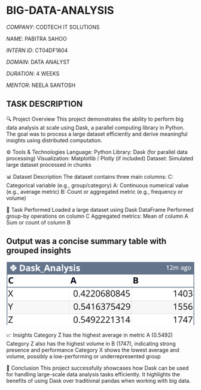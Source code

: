 # BIG-DATA-ANALYSIS

*COMPANY*: CODTECH IT SOLUTIONS

*NAME*: PABITRA SAHOO

*INTERN ID*: CT04DF1804

*DOMAIN*: DATA ANALYST

*DURATION*: 4 WEEKS

*MENTOR*: NEELA SANTOSH

## TASK DESCRIPTION

🔍 Project Overview
This project demonstrates the ability to perform big data analysis at scale using Dask, a parallel computing library in Python. The goal was to process a large dataset efficiently and derive meaningful insights using distributed computation.

⚙️ Tools & Technologies
Language: Python
Library: Dask (for parallel data processing)
Visualization: Matplotlib / Plotly (if included)
Dataset: Simulated large dataset processed in chunks

📊 Dataset Description
The dataset contains three main columns:
C: Categorical variable (e.g., group/category)
A: Continuous numerical value (e.g., average metric)
B: Count or aggregated metric (e.g., frequency or volume)

🧪 Task Performed
Loaded a large dataset using Dask DataFrame
Performed group-by operations on column C
Aggregated metrics:
Mean of column A
Sum or count of column B
## Output was a concise summary table with grouped insights
![Dashboard](Dask-Analysis.png)

📈 Insights
Category Z has the highest average in metric A (0.5492)
Category Z also has the highest volume in B (1747), indicating strong presence and performance
Category X shows the lowest average and volume, possibly a low-performing or underrepresented group

📌 Conclusion
This project successfully showcases how Dask can be used for handling large-scale data analysis tasks efficiently. It highlights the benefits of using Dask over traditional pandas when working with big data.



